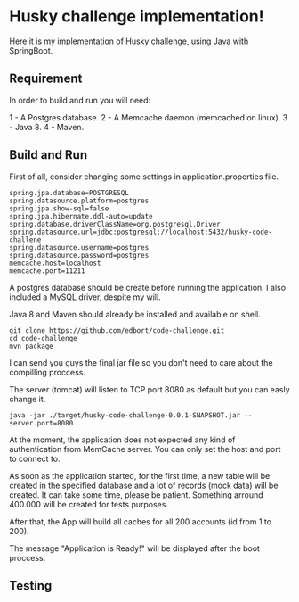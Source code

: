 # Husky challenge implementation!

Here it is my implementation of Husky challenge, using Java with SpringBoot.

## Requirement

In order to build and run you will need:

 1 - A Postgres database.
 2 - A Memcache daemon (memcached on linux).
 3 - Java 8.
 4 - Maven.

## Build and Run

First of all, consider changing some settings in application.properties file.

```
spring.jpa.database=POSTGRESQL
spring.datasource.platform=postgres
spring.jpa.show-sql=false
spring.jpa.hibernate.ddl-auto=update
spring.database.driverClassName=org.postgresql.Driver
spring.datasource.url=jdbc:postgresql://localhost:5432/husky-code-challene
spring.datasource.username=postgres
spring.datasource.password=postgres
memcache.host=localhost
memcache.port=11211
```

A postgres database should be create before running the application. I also included a MySQL driver, despite my will.

Java 8 and Maven should already be installed and available on shell. 

```
git clone https://github.com/edbort/code-challenge.git
cd code-challenge
mvn package
```

I can send you guys the final jar file so you don't need to care about the compilling proccess.

The server (tomcat) will listen to TCP port 8080 as default but you can easly change it.

```
java -jar ./target/husky-code-challenge-0.0.1-SNAPSHOT.jar --server.port=8080
```

At the moment, the application does not expected any kind of authentication from MemCache server. You can only set the host and port to connect to.

As soon as the application started, for the first time, a new table will be created in the specified database and a lot of records (mock data) will be created. It can take some time, please be patient. Something arround 400.000 will be created for tests purposes.

After that, the App will build all caches for all 200 accounts (id from 1 to 200).

The message "Application is Ready!" will be displayed after the boot proccess. 

## Testing

